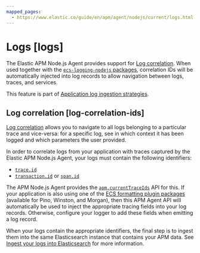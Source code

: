 ```yaml
---
mapped_pages:
  - https://www.elastic.co/guide/en/apm/agent/nodejs/current/logs.html
---
```


# Logs [logs]

The Elastic APM Node.js Agent provides support for [Log correlation](#log-correlation-ids). When used together with the [`ecs-logging-nodejs` packages](ecs-logging-nodejs://reference/index.md), correlation IDs will be automatically injected into log records to allow navigation between logs, traces, and services.

This feature is part of [Application log ingestion strategies](docs-content://solutions/observability/logs/stream-application-logs.md).


## Log correlation [log-correlation-ids]

[Log correlation](docs-content://solutions/observability/apps/logs.md) allows you to navigate to all logs belonging to a particular trace and vice-versa: for a specific log, see in which context it has been logged and which parameters the user provided.

In order to correlate logs from your application with traces captured by the Elastic APM Node.js Agent, your logs must contain the following identifiers:

* [`trace.id`](ecs://reference/ecs-tracing.md)
* [`transaction.id`](ecs://reference/ecs-tracing.md) or [`span.id`](ecs://reference/ecs-tracing.md)

The APM Node.js Agent provides the [`apm.currentTraceIds`](/reference/agent-api.md#apm-current-trace-ids) API for this. If your application is also using one of the [ECS formatting plugin packages](ecs-logging-nodejs://reference/index.md) (available for Pino, Winston, and Morgan), then this APM Agent API will automatically be used to inject the appropriate tracing fields into your log records. Otherwise, configure your logger to add these fields when emitting a log record.

When your logs contain the appropriate identifiers, the final step is to ingest them into the same Elasticsearch instance that contains your APM data. See [Ingest your logs into Elasticsearch](docs-content://solutions/observability/logs/stream-application-logs.md) for more information.

